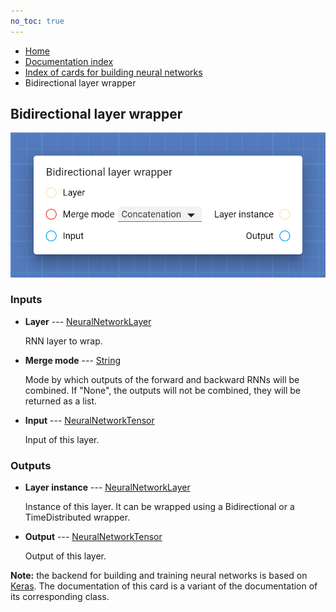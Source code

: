 ```yaml
---
no_toc: true
---
```


<ul class="breadcrumb">
    <li><a href="">Home</a></li>
    <li><a href="documentation">Documentation index</a></li>
    <li><a href="neural-network-cards/">Index of cards for building neural networks</a></li>
    <li>Bidirectional layer wrapper</li>
</ul>

## Bidirectional layer wrapper



!["Bidirectional layer wrapper" card](assets/img/neural-network-cards/layer_Bidirectional.png)


### Inputs


* **Layer** --- [NeuralNetworkLayer](types/NeuralNetworkLayer)

  RNN layer to wrap.

* **Merge mode** --- [String](types/String)

  Mode by which outputs of the forward and backward RNNs will be combined. If "None", the outputs will not be combined, they will be returned as a list.

* **Input** --- [NeuralNetworkTensor](types/NeuralNetworkTensor)

  Input of this layer.





### Outputs


* **Layer instance** --- [NeuralNetworkLayer](types/NeuralNetworkLayer)

  Instance of this layer. It can be wrapped using a Bidirectional or a TimeDistributed wrapper.

* **Output** --- [NeuralNetworkTensor](types/NeuralNetworkTensor)

  Output of this layer.






**Note:** the backend for building and training neural networks is based on [Keras](https://keras.io/). The documentation of this card is a variant of the documentation of its corresponding class.